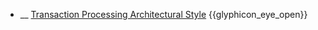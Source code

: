 * __ [Transaction Processing Architectural Style]({{baseUrl}}/architecture/architecturalStyles/transactionProcessing) <trigger for="pop:architecturalStyles-transactionProcessing-preview">{{glyphicon_eye_open}}</trigger>

<popover id="pop:architecturalStyles-transactionProcessing-preview" title="{{glyphicon_eye_open}} Transaction Processing Architectural Style" placement="right">
  <div slot="content">
    <include src=".\preview.md" />
  </div>
</popover>

